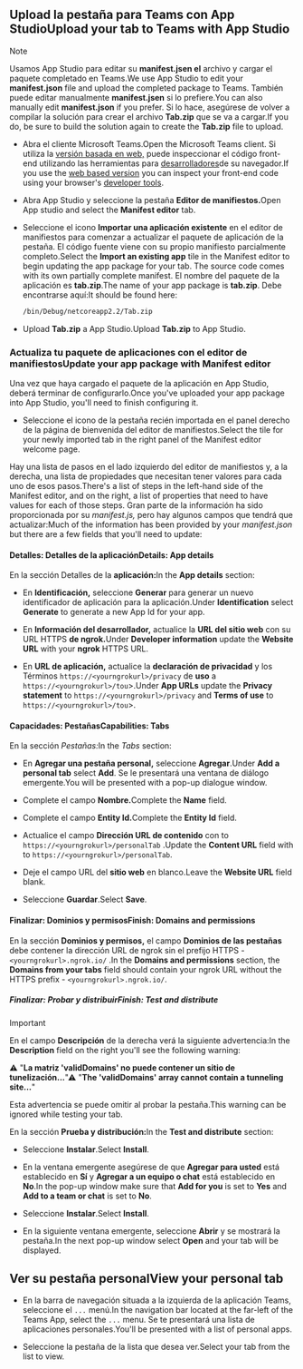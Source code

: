 ## <a name="upload-your-tab-to-teams-with-app-studio"></a><span data-ttu-id="4cc86-101">Upload la pestaña para Teams con App Studio</span><span class="sxs-lookup"><span data-stu-id="4cc86-101">Upload your tab to Teams with App Studio</span></span>

>[!NOTE]
> <span data-ttu-id="4cc86-102">Usamos App Studio para editar su **manifest.jsen el** archivo y cargar el paquete completado en Teams.</span><span class="sxs-lookup"><span data-stu-id="4cc86-102">We use App Studio to edit your **manifest.json** file and upload the completed package to Teams.</span></span> <span data-ttu-id="4cc86-103">También puede editar manualmente **manifest.jsen** si lo prefiere.</span><span class="sxs-lookup"><span data-stu-id="4cc86-103">You can also manually edit **manifest.json** if you prefer.</span></span> <span data-ttu-id="4cc86-104">Si lo hace, asegúrese de volver a compilar la solución para crear el archivo **Tab.zip** que se va a cargar.</span><span class="sxs-lookup"><span data-stu-id="4cc86-104">If you do, be sure to build the solution again to create the **Tab.zip** file to upload.</span></span>

- <span data-ttu-id="4cc86-105">Abra el cliente Microsoft Teams.</span><span class="sxs-lookup"><span data-stu-id="4cc86-105">Open the Microsoft Teams client.</span></span> <span data-ttu-id="4cc86-106">Si utiliza la [versión basada en web,](https://teams.microsoft.com) puede inspeccionar el código front-end utilizando las herramientas para [desarrolladores](~/tabs/how-to/developer-tools.md)de su navegador.</span><span class="sxs-lookup"><span data-stu-id="4cc86-106">If you use the [web based version](https://teams.microsoft.com) you can inspect your front-end code using your browser's [developer tools](~/tabs/how-to/developer-tools.md).</span></span>

- <span data-ttu-id="4cc86-107">Abra App Studio y seleccione la pestaña **Editor de manifiestos.**</span><span class="sxs-lookup"><span data-stu-id="4cc86-107">Open App studio and select the **Manifest editor** tab.</span></span>

- <span data-ttu-id="4cc86-108">Seleccione el icono **Importar una aplicación existente** en el editor de manifiestos para comenzar a actualizar el paquete de aplicación de la pestaña. El código fuente viene con su propio manifiesto parcialmente completo.</span><span class="sxs-lookup"><span data-stu-id="4cc86-108">Select the **Import an existing app** tile in the Manifest editor to begin updating the app package for your tab. The source code comes with its own partially complete manifest.</span></span> <span data-ttu-id="4cc86-109">El nombre del paquete de la aplicación es **tab.zip**.</span><span class="sxs-lookup"><span data-stu-id="4cc86-109">The name of your app package is **tab.zip**.</span></span> <span data-ttu-id="4cc86-110">Debe encontrarse aquí:</span><span class="sxs-lookup"><span data-stu-id="4cc86-110">It should be found here:</span></span>

    ```bash
    /bin/Debug/netcoreapp2.2/Tab.zip
    ```

- <span data-ttu-id="4cc86-111">Upload **Tab.zip** a App Studio.</span><span class="sxs-lookup"><span data-stu-id="4cc86-111">Upload **Tab.zip** to App Studio.</span></span>

### <a name="update-your-app-package-with-manifest-editor"></a><span data-ttu-id="4cc86-112">Actualiza tu paquete de aplicaciones con el editor de manifiestos</span><span class="sxs-lookup"><span data-stu-id="4cc86-112">Update your app package with Manifest editor</span></span>

<span data-ttu-id="4cc86-113">Una vez que haya cargado el paquete de la aplicación en App Studio, deberá terminar de configurarlo.</span><span class="sxs-lookup"><span data-stu-id="4cc86-113">Once you've uploaded your app package into App Studio, you'll need to finish configuring it.</span></span>

- <span data-ttu-id="4cc86-114">Seleccione el icono de la pestaña recién importada en el panel derecho de la página de bienvenida del editor de manifiestos.</span><span class="sxs-lookup"><span data-stu-id="4cc86-114">Select the tile for your newly imported tab in the right panel of the Manifest editor welcome page.</span></span>

<span data-ttu-id="4cc86-115">Hay una lista de pasos en el lado izquierdo del editor de manifiestos y, a la derecha, una lista de propiedades que necesitan tener valores para cada uno de esos pasos.</span><span class="sxs-lookup"><span data-stu-id="4cc86-115">There's a list of steps in the left-hand side of the Manifest editor, and on the right, a list of properties that need to have values for each of those steps.</span></span> <span data-ttu-id="4cc86-116">Gran parte de la información ha sido proporcionada por su *manifest.js,* pero hay algunos campos que tendrá que actualizar:</span><span class="sxs-lookup"><span data-stu-id="4cc86-116">Much of the information has been provided by your *manifest.json* but there are a few fields that you'll need to update:</span></span>

#### <a name="details-app-details"></a><span data-ttu-id="4cc86-117">Detalles: Detalles de la aplicación</span><span class="sxs-lookup"><span data-stu-id="4cc86-117">Details: App details</span></span>

<span data-ttu-id="4cc86-118">En la sección Detalles de la **aplicación:**</span><span class="sxs-lookup"><span data-stu-id="4cc86-118">In the **App details** section:</span></span>

- <span data-ttu-id="4cc86-119">En **Identificación,** seleccione **Generar** para generar un nuevo identificador de aplicación para la aplicación.</span><span class="sxs-lookup"><span data-stu-id="4cc86-119">Under **Identification** select **Generate** to generate a new App Id for your app.</span></span>

- <span data-ttu-id="4cc86-120">En **Información del desarrollador,** actualice la **URL del sitio web** con su URL HTTPS **de ngrok.**</span><span class="sxs-lookup"><span data-stu-id="4cc86-120">Under **Developer information** update the **Website URL** with your **ngrok** HTTPS URL.</span></span>

- <span data-ttu-id="4cc86-121">En **URL de aplicación,** actualice la **declaración de privacidad** y los Términos `https://<yourngrokurl>/privacy` de **uso** a `https://<yourngrokurl>/tou`>.</span><span class="sxs-lookup"><span data-stu-id="4cc86-121">Under **App URLs** update the **Privacy statement** to `https://<yourngrokurl>/privacy` and **Terms of use** to `https://<yourngrokurl>/tou`>.</span></span>

#### <a name="capabilities-tabs"></a><span data-ttu-id="4cc86-122">Capacidades: Pestañas</span><span class="sxs-lookup"><span data-stu-id="4cc86-122">Capabilities: Tabs</span></span>

<span data-ttu-id="4cc86-123">En la sección *Pestañas:*</span><span class="sxs-lookup"><span data-stu-id="4cc86-123">In the *Tabs* section:</span></span>

- <span data-ttu-id="4cc86-124">En **Agregar una pestaña personal,** seleccione **Agregar**.</span><span class="sxs-lookup"><span data-stu-id="4cc86-124">Under **Add a personal tab** select **Add**.</span></span> <span data-ttu-id="4cc86-125">Se le presentará una ventana de diálogo emergente.</span><span class="sxs-lookup"><span data-stu-id="4cc86-125">You will be presented with a pop-up dialogue window.</span></span>

- <span data-ttu-id="4cc86-126">Complete el campo **Nombre.**</span><span class="sxs-lookup"><span data-stu-id="4cc86-126">Complete the **Name** field.</span></span>

- <span data-ttu-id="4cc86-127">Complete el campo **Entity Id.**</span><span class="sxs-lookup"><span data-stu-id="4cc86-127">Complete the **Entity Id** field.</span></span>

- <span data-ttu-id="4cc86-128">Actualice el campo **Dirección URL de contenido** con to `https://<yourngrokurl>/personalTab` .</span><span class="sxs-lookup"><span data-stu-id="4cc86-128">Update the **Content URL** field with to `https://<yourngrokurl>/personalTab`.</span></span>

- <span data-ttu-id="4cc86-129">Deje el campo URL del **sitio web** en blanco.</span><span class="sxs-lookup"><span data-stu-id="4cc86-129">Leave the **Website URL** field blank.</span></span>

- <span data-ttu-id="4cc86-130">Seleccione **Guardar**.</span><span class="sxs-lookup"><span data-stu-id="4cc86-130">Select **Save**.</span></span>

#### <a name="finish-domains-and-permissions"></a><span data-ttu-id="4cc86-131">Finalizar: Dominios y permisos</span><span class="sxs-lookup"><span data-stu-id="4cc86-131">Finish: Domains and permissions</span></span>

<span data-ttu-id="4cc86-132">En la sección **Dominios y permisos,** el campo **Dominios de las pestañas** debe contener la dirección URL de ngrok sin el prefijo HTTPS - `<yourngrokurl>.ngrok.io/` .</span><span class="sxs-lookup"><span data-stu-id="4cc86-132">In the **Domains and permissions** section, the **Domains from your tabs** field should contain your ngrok URL without the HTTPS prefix - `<yourngrokurl>.ngrok.io/`.</span></span>

##### <a name="finish-test-and-distribute"></a><span data-ttu-id="4cc86-133">Finalizar: Probar y distribuir</span><span class="sxs-lookup"><span data-stu-id="4cc86-133">Finish: Test and distribute</span></span>

>[!IMPORTANT]
><span data-ttu-id="4cc86-134">En el campo **Descripción** de la derecha verá la siguiente advertencia:</span><span class="sxs-lookup"><span data-stu-id="4cc86-134">In the **Description** field on the right you'll see the following warning:</span></span>
>
><span data-ttu-id="4cc86-135">&#9888; "**La matriz 'validDomains' no puede contener un sitio de tunelización...**"</span><span class="sxs-lookup"><span data-stu-id="4cc86-135">&#9888; "**The 'validDomains' array cannot contain a tunneling site...**"</span></span>
>
><span data-ttu-id="4cc86-136">Esta advertencia se puede omitir al probar la pestaña.</span><span class="sxs-lookup"><span data-stu-id="4cc86-136">This warning can be ignored while testing your tab.</span></span>

<span data-ttu-id="4cc86-137">En la sección **Prueba y distribución:**</span><span class="sxs-lookup"><span data-stu-id="4cc86-137">In the **Test and distribute** section:</span></span>

- <span data-ttu-id="4cc86-138">Seleccione **Instalar**.</span><span class="sxs-lookup"><span data-stu-id="4cc86-138">Select **Install**.</span></span>

- <span data-ttu-id="4cc86-139">En la ventana emergente asegúrese de que **Agregar para usted** está establecido en **Sí** y **Agregar a un equipo o chat** está establecido en **No**.</span><span class="sxs-lookup"><span data-stu-id="4cc86-139">In the pop-up window make sure that **Add for you** is set to **Yes** and **Add to a team or chat** is set to **No**.</span></span>

- <span data-ttu-id="4cc86-140">Seleccione **Instalar**.</span><span class="sxs-lookup"><span data-stu-id="4cc86-140">Select **Install**.</span></span>

- <span data-ttu-id="4cc86-141">En la siguiente ventana emergente, seleccione **Abrir** y se mostrará la pestaña.</span><span class="sxs-lookup"><span data-stu-id="4cc86-141">In the next pop-up window select **Open** and your tab will be displayed.</span></span>

## <a name="view-your-personal-tab"></a><span data-ttu-id="4cc86-142">Ver su pestaña personal</span><span class="sxs-lookup"><span data-stu-id="4cc86-142">View your personal tab</span></span>

- <span data-ttu-id="4cc86-143">En la barra de navegación situada a la izquierda de la aplicación Teams, seleccione el `...` menú.</span><span class="sxs-lookup"><span data-stu-id="4cc86-143">In the navigation bar located at the far-left of the Teams App, select the `...` menu.</span></span> <span data-ttu-id="4cc86-144">Se te presentará una lista de aplicaciones personales.</span><span class="sxs-lookup"><span data-stu-id="4cc86-144">You'll be presented with a list of personal apps.</span></span>

- <span data-ttu-id="4cc86-145">Seleccione la pestaña de la lista que desea ver.</span><span class="sxs-lookup"><span data-stu-id="4cc86-145">Select your tab from the list to view.</span></span>
